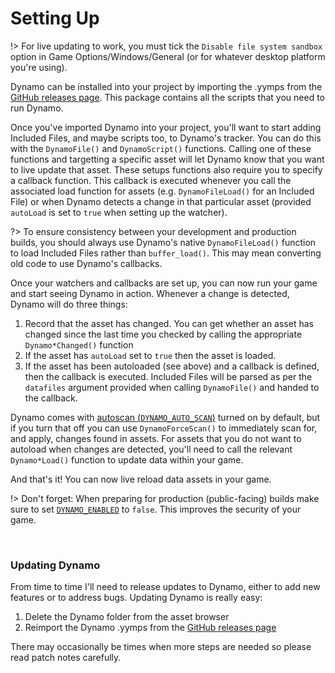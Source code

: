 # Setting Up

!> For live updating to work, you must tick the `Disable file system sandbox` option in Game Options/Windows/General (or for whatever desktop platform you're using).

Dynamo can be installed into your project by importing the .yymps from the [GitHub releases page](https://github.com/JujuAdams/Dynamo/releases). This package contains all the scripts that you need to run Dynamo.

Once you've imported Dynamo into your project, you'll want to start adding Included Files, and maybe scripts too, to Dynamo's tracker. You can do this with the `DynamoFile()` and `DynamoScript()` functions. Calling one of these functions and targetting a specific asset will let Dynamo know that you want to live update that asset. These setups functions also require you to specify a callback function. This callback is executed whenever you call the associated load function for assets (e.g. `DynamoFileLoad()` for an Included File) or when Dynamo detects a change in that particular asset (provided `autoLoad` is set to `true` when setting up the watcher).

?> To ensure consistency between your development and production builds, you should always use Dynamo's native `DynamoFileLoad()` function to load Included Files rather than `buffer_load()`. This may mean converting old code to use Dynamo's callbacks.

Once your watchers and callbacks are set up, you can now run your game and start seeing Dynamo in action. Whenever a change is detected, Dynamo will do three things:

1. Record that the asset has changed. You can get whether an asset has changed since the last time you checked by calling the appropriate `Dynamo*Changed()` function
2. If the asset has `autoLoad` set to `true` then the asset is loaded.
3. If the asset has been autoloaded (see above) and a callback is defined, then the callback is executed. Included Files will be parsed as per the `datafiles` argument provided when calling `DynamoFile()` and handed to the callback.

Dynamo comes with [autoscan (`DYNAMO_AUTO_SCAN`)](configuration) turned on by default, but if you turn that off you can use `DynamoForceScan()` to immediately scan for, and apply, changes found in assets. For assets that you do not want to autoload when changes are detected, you'll need to call the relevant `Dynamo*Load()` function to update data within your game.

And that's it! You can now live reload data assets in your game.

!> Don't forget: When preparing for production (public-facing) builds make sure to set [`DYNAMO_ENABLED`](configuration) to `false`. This improves the security of your game.

&nbsp;

### Updating Dynamo

From time to time I'll need to release updates to Dynamo, either to add new features or to address bugs. Updating Dynamo is really easy:

1. Delete the Dynamo folder from the asset browser
2. Reimport the Dynamo .yymps from the [GitHub releases page](https://github.com/JujuAdams/Dynamo/releases)

There may occasionally be times when more steps are needed so please read patch notes carefully.